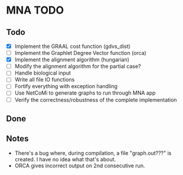 # MNA TODO

## Todo

- [x] Implement the GRAAL cost function (gdvs_dist)
- [ ] Implement the Graphlet Degree Vector function (orca)
- [x] Implement the alignment algorithm (hungarian)
- [ ] Modify the alignment algorithm for the partial case?
- [ ] Handle biological input
- [ ] Write all file IO functions
- [ ] Fortify everything with exception handling
- [ ] Use NetCoMi to generate graphs to run through MNA app
- [ ] Verify the correctness/robustness of the complete implementation

## Done

## Notes

- There's a bug where, during compilation, a file "graph.out???" is created. I have no idea what that's about.
- ORCA gives incorrect output on 2nd consecutive run.
